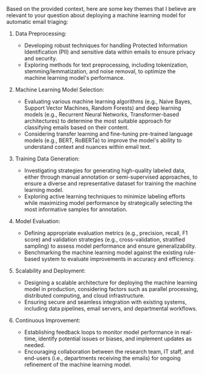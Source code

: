  Based on the provided context, here are some key themes that I believe are relevant to your question about deploying a machine learning model for automatic email triaging:

1. Data Preprocessing:
   - Developing robust techniques for handling Protected Information Identification (PII) and sensitive data within emails to ensure privacy and security.
   - Exploring methods for text preprocessing, including tokenization, stemming/lemmatization, and noise removal, to optimize the machine learning model's performance.

2. Machine Learning Model Selection:
   - Evaluating various machine learning algorithms (e.g., Naive Bayes, Support Vector Machines, Random Forests) and deep learning models (e.g., Recurrent Neural Networks, Transformer-based architectures) to determine the most suitable approach for classifying emails based on their content.
   - Considering transfer learning and fine-tuning pre-trained language models (e.g., BERT, RoBERTa) to improve the model's ability to understand context and nuances within email text.

3. Training Data Generation:
   - Investigating strategies for generating high-quality labeled data, either through manual annotation or semi-supervised approaches, to ensure a diverse and representative dataset for training the machine learning model.
   - Exploring active learning techniques to minimize labeling efforts while maximizing model performance by strategically selecting the most informative samples for annotation.

4. Model Evaluation:
   - Defining appropriate evaluation metrics (e.g., precision, recall, F1 score) and validation strategies (e.g., cross-validation, stratified sampling) to assess model performance and ensure generalizability.
   - Benchmarking the machine learning model against the existing rule-based system to evaluate improvements in accuracy and efficiency.

5. Scalability and Deployment:
   - Designing a scalable architecture for deploying the machine learning model in production, considering factors such as parallel processing, distributed computing, and cloud infrastructure.
   - Ensuring secure and seamless integration with existing systems, including data pipelines, email servers, and departmental workflows.

6. Continuous Improvement:
   - Establishing feedback loops to monitor model performance in real-time, identify potential issues or biases, and implement updates as needed.
   - Encouraging collaboration between the research team, IT staff, and end-users (i.e., departments receiving the emails) for ongoing refinement of the machine learning model.